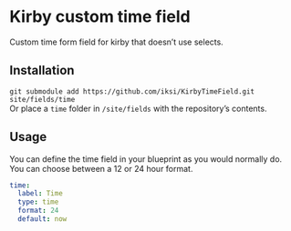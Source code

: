 # Kirby custom time field

Custom time form field for kirby that doesn’t use selects. 

## Installation

`git submodule add https://github.com/iksi/KirbyTimeField.git site/fields/time`  
Or place a `time` folder in `/site/fields` with the repository’s contents.

## Usage

You can define the time field in your blueprint as you would normally do. You can choose between a 12 or 24 hour format.

```YAML
time:
  label: Time
  type: time
  format: 24
  default: now
```